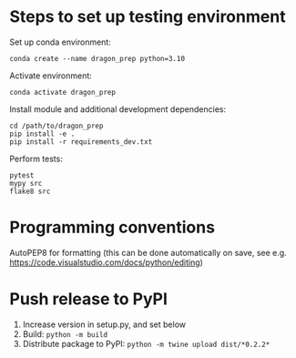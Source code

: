# Steps to set up testing environment
Set up conda environment:

```
conda create --name dragon_prep python=3.10
```

Activate environment:

```
conda activate dragon_prep
```

Install module and additional development dependencies:

```
cd /path/to/dragon_prep
pip install -e .
pip install -r requirements_dev.txt
```

Perform tests:

```
pytest
mypy src
flake8 src
```

# Programming conventions
AutoPEP8 for formatting (this can be done automatically on save, see e.g. https://code.visualstudio.com/docs/python/editing)

# Push release to PyPI
1. Increase version in setup.py, and set below
2. Build: `python -m build`
3. Distribute package to PyPI: `python -m twine upload dist/*0.2.2*`
